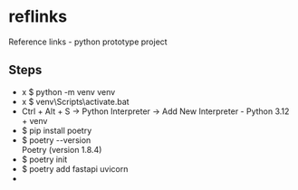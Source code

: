 # reflinks
Reference links - python prototype project



## Steps
- x $ python -m venv venv
- x $ venv\Scripts\activate.bat
- Ctrl + Alt + S -> Python Interpreter ->  Add New Interpreter - Python 3.12 + venv
- $ pip install poetry
- $ poetry --version           
  Poetry (version 1.8.4)
- $ poetry init
- $ poetry add fastapi uvicorn 
- 